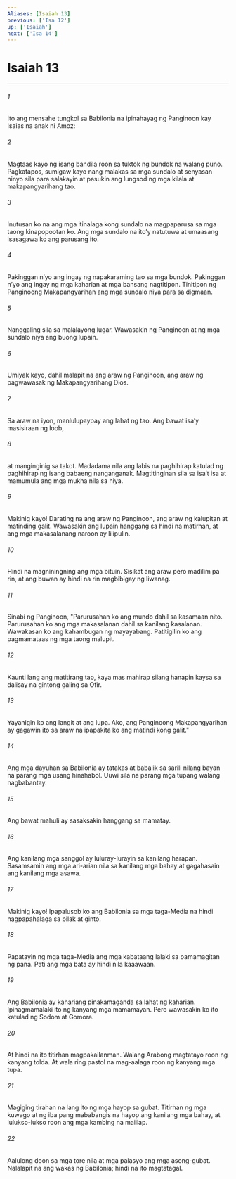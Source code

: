 ```yaml
---
Aliases: [Isaiah 13]
previous: ['Isa 12']
up: ['Isaiah']
next: ['Isa 14']
---
```

# Isaiah 13

***

###### 1
Ito ang mensahe tungkol sa Babilonia na ipinahayag ng Panginoon kay Isaias na anak ni Amoz: 

###### 2
Magtaas kayo ng isang bandila roon sa tuktok ng bundok na walang puno. Pagkatapos, sumigaw kayo nang malakas sa mga sundalo at senyasan ninyo sila para salakayin at pasukin ang lungsod ng mga kilala at makapangyarihang tao. 

###### 3
Inutusan ko na ang mga itinalaga kong sundalo na magpaparusa sa mga taong kinapopootan ko. Ang mga sundalo na itoʼy natutuwa at umaasang isasagawa ko ang parusang ito. 

###### 4
Pakinggan nʼyo ang ingay ng napakaraming tao sa mga bundok. Pakinggan nʼyo ang ingay ng mga kaharian at mga bansang nagtitipon. Tinitipon ng Panginoong Makapangyarihan ang mga sundalo niya para sa digmaan. 

###### 5
Nanggaling sila sa malalayong lugar. Wawasakin ng Panginoon at ng mga sundalo niya ang buong lupain. 

###### 6
Umiyak kayo, dahil malapit na ang araw ng Panginoon, ang araw ng pagwawasak ng Makapangyarihang Dios. 

###### 7
Sa araw na iyon, manlulupaypay ang lahat ng tao. Ang bawat isaʼy masisiraan ng loob, 

###### 8
at manginginig sa takot. Madadama nila ang labis na paghihirap katulad ng paghihirap ng isang babaeng nanganganak. Magtitinginan sila sa isaʼt isa at mamumula ang mga mukha nila sa hiya. 

###### 9
Makinig kayo! Darating na ang araw ng Panginoon, ang araw ng kalupitan at matinding galit. Wawasakin ang lupain hanggang sa hindi na matirhan, at ang mga makasalanang naroon ay lilipulin. 

###### 10
Hindi na magniningning ang mga bituin. Sisikat ang araw pero madilim pa rin, at ang buwan ay hindi na rin magbibigay ng liwanag. 

###### 11
Sinabi ng Panginoon, "Parurusahan ko ang mundo dahil sa kasamaan nito. Parurusahan ko ang mga makasalanan dahil sa kanilang kasalanan. Wawakasan ko ang kahambugan ng mayayabang. Patitigilin ko ang pagmamataas ng mga taong malupit. 

###### 12
Kaunti lang ang matitirang tao, kaya mas mahirap silang hanapin kaysa sa dalisay na gintong galing sa Ofir. 

###### 13
Yayanigin ko ang langit at ang lupa. Ako, ang Panginoong Makapangyarihan ay gagawin ito sa araw na ipapakita ko ang matindi kong galit." 

###### 14
Ang mga dayuhan sa Babilonia ay tatakas at babalik sa sarili nilang bayan na parang mga usang hinahabol. Uuwi sila na parang mga tupang walang nagbabantay. 

###### 15
Ang bawat mahuli ay sasaksakin hanggang sa mamatay. 

###### 16
Ang kanilang mga sanggol ay luluray-lurayin sa kanilang harapan. Sasamsamin ang mga ari-arian nila sa kanilang mga bahay at gagahasain ang kanilang mga asawa. 

###### 17
Makinig kayo! Ipapalusob ko ang Babilonia sa mga taga-Media na hindi nagpapahalaga sa pilak at ginto. 

###### 18
Papatayin ng mga taga-Media ang mga kabataang lalaki sa pamamagitan ng pana. Pati ang mga bata ay hindi nila kaaawaan. 

###### 19
Ang Babilonia ay kahariang pinakamaganda sa lahat ng kaharian. Ipinagmamalaki ito ng kanyang mga mamamayan. Pero wawasakin ko ito katulad ng Sodom at Gomora. 

###### 20
At hindi na ito titirhan magpakailanman. Walang Arabong magtatayo roon ng kanyang tolda. At wala ring pastol na mag-aalaga roon ng kanyang mga tupa. 

###### 21
Magiging tirahan na lang ito ng mga hayop sa gubat. Titirhan ng mga kuwago at ng iba pang mababangis na hayop ang kanilang mga bahay, at lulukso-lukso roon ang mga kambing na maiilap. 

###### 22
Aalulong doon sa mga tore nila at mga palasyo ang mga asong-gubat. Nalalapit na ang wakas ng Babilonia; hindi na ito magtatagal.
